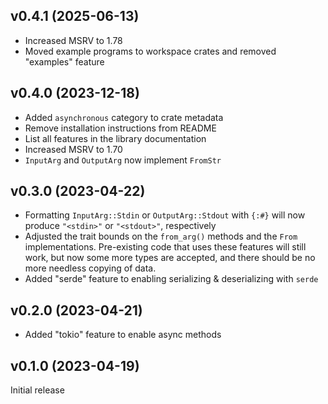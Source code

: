 v0.4.1 (2025-06-13)
-------------------
- Increased MSRV to 1.78
- Moved example programs to workspace crates and removed "examples" feature

v0.4.0 (2023-12-18)
-------------------
- Added `asynchronous` category to crate metadata
- Remove installation instructions from README
- List all features in the library documentation
- Increased MSRV to 1.70
- `InputArg` and `OutputArg` now implement `FromStr`

v0.3.0 (2023-04-22)
-------------------
- Formatting `InputArg::Stdin` or `OutputArg::Stdout` with `{:#}` will now
  produce `"<stdin>"` or `"<stdout>"`, respectively
- Adjusted the trait bounds on the `from_arg()` methods and the `From`
  implementations.  Pre-existing code that uses these features will still work,
  but now some more types are accepted, and there should be no more needless
  copying of data.
- Added "serde" feature to enabling serializing & deserializing with `serde`

v0.2.0 (2023-04-21)
-------------------
- Added "tokio" feature to enable async methods

v0.1.0 (2023-04-19)
-------------------
Initial release
